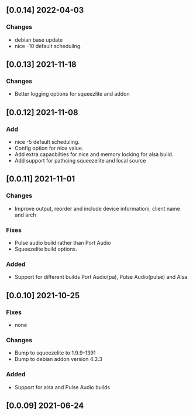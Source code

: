 ## [0.0.14] 2022-04-03

### Changes
 - debian base update
 - nice -10 default scheduling.

## [0.0.13] 2021-11-18

### Changes
 - Better logging options for squeezlite and addon

## [0.0.12] 2021-11-08

### Add
 - nice -5 default scheduling.
 - Config option for nice value.
 - Add extra capacbilties for nice and memory locking for alsa build.
 - Add support for pathcing squeezelite and local source

## [0.0.11] 2021-11-01

### Changes
 - Improve output, reorder and include device informationi, client name and arch

### Fixes
 - Pulse audio build rather than Port Audio
 - Squeezelite build options.

### Added
 - Support for different builds Port Audio(pa), Pulse Audio(pulse) and Alsa


## [0.0.10] 2021-10-25

### Fixes
 - none

### Changes
 - Bump to squeezelite to 1.9.9-1391
 - Bump to debian addon version 4.2.3

### Added
 - Support for alsa and Pulse Audio builds

## [0.0.09] 2021-06-24

